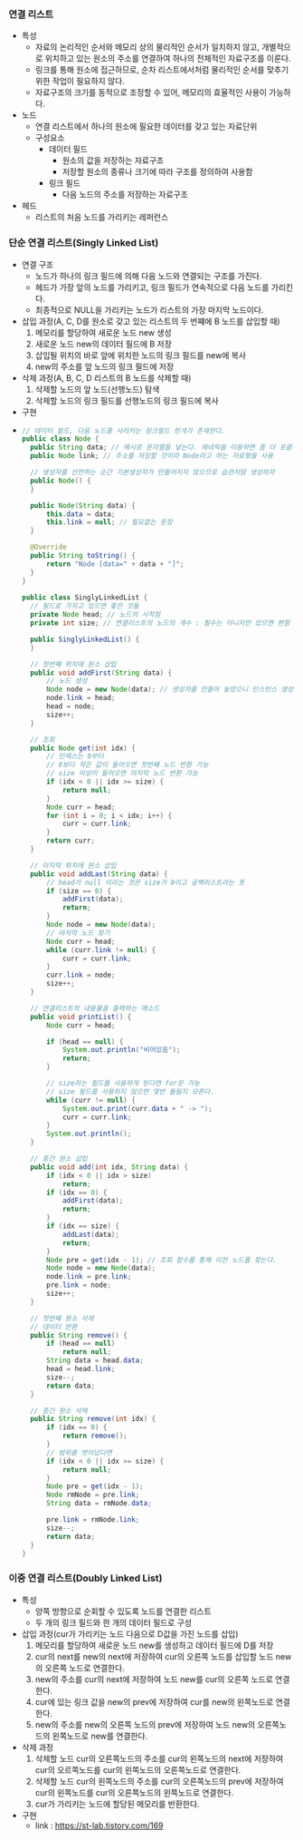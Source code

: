 ### 연결 리스트
- 특성
  - 자료의 논리적인 순서와 메모리 상의 물리적인 순서가 일치하지 않고, 개별적으로 위치하고 있는 원소의 주소를 연결하여 하나의 전체적인 자료구조를 이룬다.
  - 링크를 통해 원소에 접근하므로, 순차 리스트에서처럼 물리적인 순서를 맞추기 위한 작업이 필요하지 않다.
  - 자료구조의 크기를 동적으로 조정할 수 있어, 메모리의 효율적인 사용이 가능하다.
- 노드
  - 연결 리스트에서 하나의 원소에 필요한 데이터를 갖고 있는 자료단위
  - 구성요소
    - 데이터 필드
      - 원소의 값을 저장하는 자료구조
      - 저장할 원소의 종류나 크기에 따라 구조를 정의하여 사용함
    - 링크 필드
      - 다음 노드의 주소를 저장하는 자료구조
- 헤드
  - 리스트의 처음 노드를 가리키는 레퍼런스
### 단순 연결 리스트(Singly Linked List)
- 연결 구조
  - 노드가 하나의 링크 필드에 의해 다음 노드와 연결되는 구조를 가진다.
  - 헤드가 가장 앞의 노드를 가리키고, 링크 필드가 연속적으로 다음 노드를 가리킨다.
  - 최종적으로 NULL을 가리키는 노드가 리스트의 가장 마지막 노드이다.
- 삽입 과정(A, C, D를 원소로 갖고 있는 리스트의 두 번쨰에 B 노드를 삽입할 때)
  1. 메모리를 할당하여 새로운 노드 new 생성
  2. 새로운 노드 new의 데이터 필드에 B 저장
  3. 삽입될 위치의 바로 앞에 위치한 노드의 링크 필드를 new에 복사
  4. new의 주소를 앞 노드의 링크 필드에 저장
- 삭제 과정(A, B, C, D 리스트의 B 노드를 삭제할 때)
  1. 삭제할 노드의 앞 노드(선행노드) 탐색
  2. 삭제할 노드의 링크 필드를 선행노드의 링크 필드에 복사
- 구현
- ```java 
  // 데이터 필드, 다음 노드를 사리키는 링크필드 한개가 존재한다.
  public class Node {
  	public String data; // 예시로 문자열을 넣는다. 제네릭을 이용하면 좀 더 포괄식으로
  	public Node link; // 주소를 저장할 것이라 Node라고 하는 자료형을 사용
  
  	// 생성자를 선언하는 순간 기본생성자가 만들어지지 않으므로 습관처럼 생성하자
  	public Node() {
  	}
  
  	public Node(String data) {
  		this.data = data;
  		this.link = null; // 필요없는 문장
  	}
  
  	@Override
  	public String toString() {
  		return "Node [data=" + data + "]";
  	}
  }
    
  public class SinglyLinkedList {
  	// 필드로 가지고 있으면 좋은 것들
  	private Node head; // 노드의 시작점
  	private int size; // 연결리스트의 노드의 개수 : 필수는 아니지만 있으면 편함
  
  	public SinglyLinkedList() {
  	}
  
  	// 첫번째 위치에 원소 삽입
  	public void addFirst(String data) {
  		// 노드 생성
  		Node node = new Node(data); // 생성자를 만들어 놓았으니 인스턴스 생성 가능
  		node.link = head;
  		head = node;
  		size++;
  	}
  
  	// 조회
  	public Node get(int idx) {
  		// 인덱스는 0부터
  		// 0보다 작은 값이 들어오면 첫번째 노드 반환 가능
  		// size 이상이 들어오면 마지막 노드 반환 가능
  		if (idx < 0 || idx >= size) {
  			return null;
  		}
  		Node curr = head;
  		for (int i = 0; i < idx; i++) {
  			curr = curr.link;
  		}
  		return curr;
  	}
  
  	// 마지막 위치에 원소 삽입
  	public void addLast(String data) {
  		// head가 null 이라는 것은 size가 0이고 공백리스트라는 뜻
  		if (size == 0) {
  			addFirst(data);
  			return;
  		}
  		Node node = new Node(data);
  		// 마지막 노드 찾기
  		Node curr = head;
  		while (curr.link != null) {
  			curr = curr.link;
  		}
  		curr.link = node;
  		size++;
  	}
  
  	// 연결리스트의 내용물을 출력하는 메소드
  	public void printList() {
  		Node curr = head;
  
  		if (head == null) {
  			System.out.println("비어있음");
  			return;
  		}
  
  		// size라는 필드를 사용하게 된다면 for문 가능
  		// size 필드를 사용하지 않으면 몇번 돌릴지 모른다.
  		while (curr != null) {
  			System.out.print(curr.data + " -> ");
  			curr = curr.link;
  		}
  		System.out.println();
  	}
  
  	// 중간 원소 삽입
  	public void add(int idx, String data) {
  		if (idx < 0 || idx > size)
  			return;
  		if (idx == 0) {
  			addFirst(data);
  			return;
  		}
  		if (idx == size) {
  			addLast(data);
  			return;
  		}
  		Node pre = get(idx - 1); // 조회 함수를 통해 이전 노드를 찾는다.
  		Node node = new Node(data);
  		node.link = pre.link;
  		pre.link = node;
  		size++;
  	}
  
  	// 첫번째 원소 삭제
  	// 데이터 반환
  	public String remove() {
  		if (head == null)
  			return null;
  		String data = head.data;
  		head = head.link;
  		size--;
  		return data;
  	}
  
  	// 중간 원소 삭제
  	public String remove(int idx) {
  		if (idx == 0) {
  			return remove();
  		}
  		// 범위를 벗어났다면
  		if (idx < 0 || idx >= size) {
  			return null;
  		}
  		Node pre = get(idx - 1);
  		Node rmNode = pre.link;
  		String data = rmNode.data;
  
  		pre.link = rmNode.link;
  		size--;
  		return data;
  	}
  }
  ```
### 이중 연결 리스트(Doubly Linked List)
- 특성
  - 양쪽 방향으로 순회할 수 있도록 노드를 연결한 리스트
  - 두 개의 링크 필드와 한 개의 데이터 필드로 구성
- 삽입 과정(cur가 가리키는 노드 다음으로 D값을 가진 노드를 삽입)
  1. 메모리를 할당하여 새로운 노드 new를 생성하고 데이터 필드에 D를 저장
  2. cur의 next를 new의 next에 저장하여 cur의 오른쪽 노드를 삽입할 노드 new의 오른쪽 노드로 연결한다.
  3. new의 주소를 cur의 next에 저장하여 노드 new를 cur의 오른쪽 노드로 연결한다.
  4. cur에 있는 링크 값을 new의 prev에 저장하여 cur를 new의 왼쪽노드로 연결한다.
  5. new의 주소를 new의 오른쪽 노드의 prev에 저장하여 노드 new의 오른쪽노드의 왼쪽노드로 new를 연결한다.
- 삭제 과정
  1. 삭제할 노드 cur의 오른쪽노드의 주소를 cur의 왼쪽노드의 next에 저장하여 cur의 오르쪽노드를 cur의 왼쪽노드의 오른쪽노드로 연결한다.
  2. 삭제할 노드 cur의 왼쪽노드의 주소를 cur의 오른쪽노드의 prev에 저장하여 cur의 왼쪽노드를 cur의 오른쪽노드의 왼쪽노드로 연결한다.
  3. cur가 가리키는 노드에 할당된 메모리를 반환한다.
- 구현
  - link : https://st-lab.tistory.com/169

